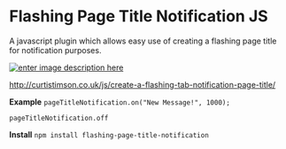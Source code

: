 # Flashing Page Title Notification JS

A javascript plugin which allows easy use of creating a flashing page title for notification purposes.

[![enter image description here][1]][1]


  [1]: http://i.stack.imgur.com/e2O3j.gif

http://curtistimson.co.uk/js/create-a-flashing-tab-notification-page-title/

**Example**
`pageTitleNotification.on("New Message!", 1000);`

`pageTitleNotification.off`


**Install**
`npm install flashing-page-title-notification`
